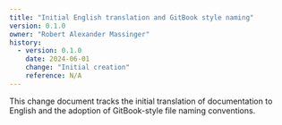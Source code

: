 ```yaml
---
title: "Initial English translation and GitBook style naming"
version: 0.1.0
owner: "Robert Alexander Massinger"
history:
  - version: 0.1.0
    date: 2024-06-01
    change: "Initial creation"
    reference: N/A
---
```


This change document tracks the initial translation of documentation to English and the adoption of GitBook-style file naming conventions.
